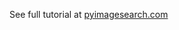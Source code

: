 See full tutorial at [pyimagesearch.com](http://www.pyimagesearch.com/2015/09/14/ball-tracking-with-opencv/)
